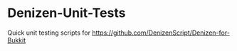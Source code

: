 Denizen-Unit-Tests
==================
Quick unit testing scripts for https://github.com/DenizenScript/Denizen-for-Bukkit
